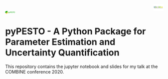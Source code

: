 <div class="row">   <div class="column">    <img src="COMBINE_logo.png" alt="COMBINE_logo" style="zoom:3%;" align="right"/>   </div>   <div class="column">  <img src="./jupyter notebook/img/pypesto_logo.png" alt="COMBINE_logo" style="zoom:3%;" align="left"/>  </div>  </div>



# pyPESTO - A Python Package for Parameter Estimation and Uncertainty Quantification

This repository contains the jupyter notebook and slides for my talk at the COMBINE conference 2020.







